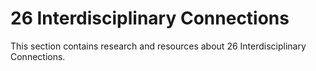 # 26 Interdisciplinary Connections

This section contains research and resources about 26 Interdisciplinary Connections.